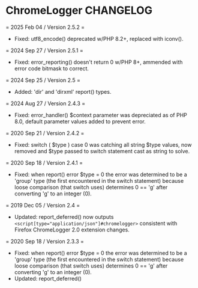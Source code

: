 # ChromeLogger CHANGELOG

= 2025 Feb 04 / Version 2.5.2 =
* Fixed: utf8_encode() deprecated w/PHP 8.2+, replaced with iconv().

= 2024 Sep 27 / Version 2.5.1 =
* Fixed: error_reporting() doesn't return 0 w/PHP 8+, ammended with error code bitmask to correct.

= 2024 Sep 25 / Version 2.5 =
* Added: 'dir' and 'dirxml' report() types.

= 2024 Aug 27 / Version 2.4.3 =
* Fixed: error_handler() $context parameter was depreciated as of PHP 8.0, default parameter values added to prevent error.

= 2020 Sep 21 / Version 2.4.2 =
* Fixed: switch ( $type ) case 0 was catching all string $type values, now removed and $type passed to switch statement cast as string to solve.

= 2020 Sep 18 / Version 2.4.1 =
* Fixed: when report() error $type = 0 the error was determined to be a 'group' type (the first encountered in the switch statement) because loose comparison (that switch uses) determines 0 == 'g' after converting 'g' to an integer (0).

= 2019 Dec 05 / Version 2.4 =
* Updated: report_deferred() now outputs `<script[type="application/json"]#chromelogger>` consistent with Firefox ChromeLogger 2.0 extension changes.

= 2020 Sep 18 / Version 2.3.3 =
* Fixed: when report() error $type = 0 the error was determined to be a 'group' type (the first encountered in the switch statement) because loose comparison (that switch uses) determines 0 == 'g' after converting 'g' to an integer (0).
* Updated: report_deferred() <script> output conforms to Firefox ChromeLogger 2+ parser.

= 2019 Jan 23 / Version 2.3.2 =
* Updated: No longer reporting on E_STRICT errors as very little data is passed on them, making the console messages useless for debugging.

= 2018 Nov 03 / Version 2.3.1 =
* Fixed: removed auto-table-typing, it's annoying.

= 2018 Nov 01 / Version 2.3 =
* Updated: console() and report() functions now support 'group', 'groupCollapsed', 'groupEnd', 'assert' and 'table' $type; $message that is an array of arrays or objects automatically displays as 'table' type.
* Moved: root console() declaration moved to console.php w/function_exists() pre-check and loaded on init().

= 2018 Aug 03 / Version 2.2 =
* Updated: json_prepare() now adds object class name to `___class_name` property.
* Fixed: Closure callable objects failed to serialize for log keys, threw json_prepare() into infinite loop.
* Updated: report_deferred() adds data-chromelogger-version and data-chromelogger-columns attributes <script[data-chromelogger-rows]> nodes.

= 2018 May 20 / Version 2.1.2 =
* Fixed: array_map_flatten_backtrace() didn't always supply trace 'args' value along with 'function'.

= 2018 Mar 30 / Version 2.1.1 =
* Fixed: Object reference id returned by json_prepare() was lacking object #number.

= 2018 Mar 26 / Version 2.1 =
* Updated: console() now logs as 'log' instead of 'info'.
* Updated: json_prepare() adds object classname to enumerated properties rather than nesting it in a parent object.
* Updated: report_deferred() now outputs rows scripting specifically formatted to be parsed by the Firefox ChromeLogger extension.
* Regression: `__proto__` and `length` object and array properties no longer removed. Problematic.
* Removed: `is_webkit` variable.

= 2018 Mar 18 / Version 2.0 =
* Updated: backtrace() now returns flattened array of entry objects instead of message strings.
* Updated: report() and report_deferred(), moved file:line from messages back to chromelogger protocol trace index.

= 2018 Jan 19 / Version 1.7.1 =
* Updated: Replaced PHP 7.2 deprecated while(each()) with foreach() loops.

= 2017 Dec 23 / Version 1.7 =
* Added: chromelogger.js to be included with random namespace when report_deferred() is invoked.
* Added: Removal of __proto__ and length properties from objects and arrays for deferred messages.
* Removed: Check for console object before processing deferred messages. Should be consistently using supporting browsers by now.

= 2017 Dec 03 / Version 1.6.1 =
* Fixed: namespace wasn't updated in global console() function.

= 2017 Dec 03 / Version 1.6 =
* Added: json_prepare() to recursively prepare JSON w/object names intact and account for back references, replaces print_r().
* Added: error_level variable, passed to set_error_handler() $types parameter.
* Deprecated: is_webkit variable. No longer necessary since Firefox upgraded to WebExtensions.
* Added: console.callstack() function in report_deferred() output javascript.
* Updated: BMC\ChromeLogger to BurningMoth\ChromeLogger namespace.
* Updated: Moved changelog record to CHANGELOG.md

= 2017 Oct 19 / Version 1.5 =
* Added: callstack variable, tick() callback, callstack() processessing.

= 2017 Aug 29 / Version 1.4.2 =
* Updated: default max_header_size from 128k to 8k (Apache server default)

= 2017 Aug 10 / Version 1.4.1 =
* Fixed: report() uses $log length for $log_key if passed $trace array is empty.

= 2017 May 15 / Version 1.4 =
* Removed chromelogger.ini settings functionality, replaced with optional variables array passed to init() function.
* Added stack_limit, remove_namespaces, shorten_filepaths, use_console variables.
* Added unnamespace() function to remove namespaces if remove_namespaces is true.
* Updated stack formatting.
* Updated report_deferred() to report any final errors on shutdown.
* Moved console() from global namespace.

= 2016 Oct 20 / Version 1.3 =
* Updated output to display the same for all capable browsers to keep up with a Firefox change.

= 2016 Jun 08 / Version 1.2 =
* Now defers messages if headers have been sent OR if headers size is greater than max_header_size.
* Now checks memory usage, stops logging errors when exceeded.
* Added max_header_size, max_memory_usage, log and is_webkit variables.
* Moved javascript output to report_deferred() shutdown function.

= 2016 May 23 / Version 1.1 =
* Implemented default variables w/overrides from chromelogger.ini

= 2016 May 19 / Version 1.0 =
* Initial release.

